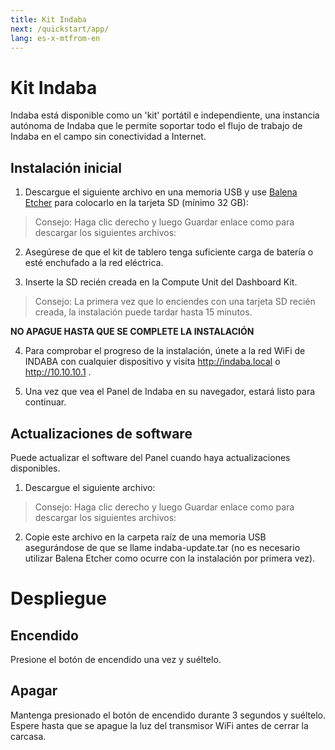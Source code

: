 ```yaml
---
title: Kit Indaba
next: /quickstart/app/
lang: es-x-mtfrom-en
---
```

<ReadTime/> 

# Kit Indaba
 

<Leader> 

Indaba está disponible como un &#39;kit&#39; portátil e independiente, una instancia autónoma de Indaba que le permite soportar todo el flujo de trabajo de Indaba en el campo sin conectividad a Internet.
 

</Leader> 

## Instalación inicial
 

<ol><li>Descargue el siguiente archivo en una memoria USB y use <a href="https://etcher.balena.io/">Balena Etcher</a> para colocarlo en la tarjeta SD (mínimo 32 GB):</li></ol>
 

<blockquote>Consejo: <span class="code">Haga clic derecho</span> y luego <span class="code">Guardar enlace como</span> para descargar los siguientes archivos:</blockquote>
 

<TitanVersion version="indaba-rpi.version" file="indaba-rpi.zip"/> 

<!-- - [images.tar](http://download.indaba.dev/images.tar) --> 

<ol start="2"><li>Asegúrese de que el kit de tablero tenga suficiente carga de batería o esté enchufado a la red eléctrica.</li></ol>
 

<ol start="3"><li>Inserte la SD recién creada en la Compute Unit del Dashboard Kit.</li></ol>
 

<blockquote>Consejo: La primera vez que lo enciendes con una tarjeta SD recién creada, la instalación puede tardar hasta 15 minutos.</blockquote>
 

<strong>NO APAGUE HASTA QUE SE COMPLETE LA INSTALACIÓN</strong>
 

<ol start="4"><li>Para comprobar el progreso de la instalación, únete a la red WiFi <span class="code">de INDABA</span> con cualquier dispositivo y visita <a href="http://indaba.local">http://indaba.local</a> o <a href="http://10.10.10.1">http://10.10.10.1</a> .</li></ol>
 

<ol start="5"><li>Una vez que vea el Panel de Indaba en su navegador, estará listo para continuar.</li></ol>
 

## Actualizaciones de software
 

Puede actualizar el software del Panel cuando haya actualizaciones disponibles.
 

<ol><li>Descargue el siguiente archivo:</li></ol>
 

<blockquote>Consejo: <span class="code">Haga clic derecho</span> y luego <span class="code">Guardar enlace como</span> para descargar los siguientes archivos:</blockquote>
 

<TitanVersion version="indaba-update.version" file="indaba-update.tar"/> 

<ol start="2"><li>Copie este archivo en la carpeta raíz de una memoria USB asegurándose de que se llame <span class="code">indaba-update.tar</span> (no es necesario utilizar <span class="code">Balena Etcher</span> como ocurre con la instalación por primera vez).</li></ol>
 

# Despliegue
 

## Encendido
 

Presione el botón de encendido una vez y suéltelo.
 

## Apagar
 

Mantenga presionado el botón de encendido durante 3 segundos y suéltelo. Espere hasta que se apague la luz del transmisor WiFi antes de cerrar la carcasa.
 

<!-- ## Initial Device Connection 

Si la aplicación se está ejecutando en la computadora y todos los dispositivos están conectados a WiFi, puede abrir la aplicación en cada dispositivo Android.
 

En la primera ejecución, la aplicación buscará una aplicación local que se esté ejecutando en una computadora; esto puede tardar hasta 30 segundos.
 

Este paso inicial debe realizarse con los participantes dentro del alcance de la WiFi:
 

<ol><li>Haz que cada grupo seleccione la sesión en la que quieres que participen.</li></ol>
 
<ol start="2"><li>Permítales iniciar sesión, seleccionar una cámara y abrir la pantalla de la cámara.</li></ol>
 

{% sugerencia estilo=&quot;info&quot; %}
 
Tan pronto como un dispositivo se une a la pantalla de la cámara y descarga los recursos necesarios, los participantes pueden contribuir con contenido sin conexión a WiFi.
 
{% final %}
 

## Capturar contenido
 

Este proceso se puede realizar sin conexión, es decir, no es necesario que la computadora y la conexión WiFi estén disponibles.
 

## Subiendo contenido
 

<em><strong>Requiere conexión WiFi a la computadora</strong></em>
 

La carga debe iniciarse cuando cada dispositivo esté conectado a WiFi y la aplicación se esté ejecutando en la computadora. En algunos casos, cargar un solo dispositivo a la vez puede ser más rápido que intentar sincronizar todos simultáneamente.
 

Dependiendo de los participantes, este proceso de carga podría integrarse en &quot;paradas en boxes&quot; durante el proceso de filmación.
 

## Revisar contenido
 

<em><strong>Requiere conexión WiFi a la computadora</strong></em>
 

Una vez que el contenido se carga desde un dispositivo, está disponible para que todos los participantes lo vean y lo utilicen para crear historias.
 

## Editar contenido
 

<em><strong>Requiere conexión WiFi a la computadora</strong></em>
 

Se pueden editar varias historias simultáneamente; sin embargo, el procesamiento de cada una se realiza en una cola.
 

&quot; <strong>Publicar</strong> &quot; una historia implica que la aplicación cree un único archivo de vídeo a partir de la historia de los participantes.
 

Solo se procesa (publica) una historia a la vez, por lo que puede haber un retraso para los participantes que esperan que se complete el procesamiento de su historia.
 

{% sugerencia estilo=&quot;info&quot; %}
 
Indaba consume mucha batería, especialmente cuando publica historias. Vigile la batería de su computadora portátil y controle el consumo de energía cuando sea necesario.
 

Las historias seguirán procesándose sin que el dispositivo Android esté disponible.
 
{% final %}
 

## Presentación de contenido
 

El contenido publicado en baja resolución se puede reproducir directamente desde los dispositivos Android que crearon el contenido; sin embargo, puede abrir el directorio de carga ubicado en la computadora y reproducir versiones de alta calidad directamente. --&gt;
 

# Mantenimiento
 

## Los datos de copia de seguridad
 

Las tarjetas SD a veces se dañan, por lo que es una buena práctica mantener actualizaciones periódicas de los datos de Indaba en su kit Indaba.
 

Para realizar una copia de seguridad:
 

<ol><li>Inserte una memoria USB en el <span class="code">kit Indaba</span> .</li></ol>
 
<ol start="2"><li>Actualice el <span class="code">Panel del administrador</span> y seleccione <span class="code">Copia de seguridad en esta unidad</span> .</li></ol>
 
<ol start="3"><li>Espere hasta que se haya completado la espalda.</li></ol>
 

Se creará una nueva copia de seguridad en la unidad USB cada vez que se presione el botón. Esta copia de seguridad estará en la carpeta <span class="code">/indaba/...timestamp...</span> de la unidad.
 

Asegúrese de retirar esta unidad USB y guardarla aparte del kit Indaba para evitar la pérdida de datos.
 

## Restaurar datos
 

Si necesita restaurar una copia de seguridad anterior por algún motivo, siga estos pasos:
 

<ol><li>Ubique la unidad USB con una copia de seguridad realizada previamente.</li></ol>
 
<ol start="2"><li>Asegúrese de tener un kit Indaba que funcione (es decir, puede acceder al Panel a través de un navegador conectado a la red WiFi <span class="code">de INDABA</span> ). Si su kit Indaba no puede iniciarse, deberá seguir los pasos de <span class="code">Instalación inicial</span> y restaurar su kit a su estado predeterminado.</li></ol>
 
<ol start="3"><li>Conecte la unidad USB con sus copias de seguridad y visite el Panel en un navegador.</li></ol>
 
<ol start="4"><li>Seleccione el respaldo que desea restaurar de la lista en el Panel de control. Haga clic en el botón <span class="code">Restaurar</span> al lado de la copia de seguridad.</li></ol>
 

<blockquote>Nota: Dado que el kit Indaba no está conectado a Internet, las fechas y horas enumeradas pueden no tener sentido, pero estarán en el orden en que se realizaron las copias de seguridad.</blockquote>
 

<blockquote>Nota: Todos los datos se borrarán al realizar una restauración. Tenga cuidado con la copia de seguridad que selecciona.</blockquote>
 

## Copia de seguridad de emergencia
 

Utilice esto como último recurso, cuando no pueda iniciar Indaba en un estado en el que pueda ejecutar Backup desde el panel. Le permitirá, como mínimo, rescatar los archivos de vídeo; sin embargo, dependiendo de la causa del fallo, es posible que no le permita restaurar todo el kit a un estado anterior.
 

<ol><li>Cree un archivo vacío llamado <span class="code">EMERGENCYBACKUP</span> en una unidad USB usando una computadora normal.</li></ol>
 
<ol start="2"><li>Inserte la unidad USB en el <span class="code">kit Indaba</span> .</li></ol>
 
<ol start="3"><li>Espere un mínimo de 10 minutos y luego retire la unidad USB.</li></ol>
 
<ol start="4"><li>Inserte la unidad USB en otra computadora y verifique los archivos de respaldo.</li></ol>
 

## Estructura de respaldo
 

<em>Para un comportamiento normal, no es necesario comprender la estructura de la carpeta de respaldo.</em>
 

<pre><code class="language-bash"></code></pre>
 
UNIDAD USB/
 
├─ indaba/
 
│ ├─ indaba-logs/# Ubicación de los registros que se generan cada vez que se inserta la memoria USB en el dispositivo.
 
│ │ ├─ logs-%timestamp%/# Contenido de una única copia de seguridad de registros (múltiples archivos .log)
 
│ ├─ indaba-em-copia de seguridad/
 
│ │ ├─ backup-%timestamp%/# Contenido de un único proceso de copia de seguridad de emergencia.
 
│ │
 
│ ├─ %marca de tiempo%/
 
│ │ ├─ subir/# Contenidos del directorio de medios de Indaba
 
│ │ ├─ *.json # Cada archivo JSON es una copia de seguridad para una colección de base de datos
 
│ │ ├─ indaba.redis # Copia de seguridad del servicio de sesión de Redis
 
│
 
│ indaba-update.tar # Archivo descargado de Internet que contiene la actualización de Indaba
 
│ indaba-update.tar.done # Se cambia el nombre del archivo de actualización cuando la actualización se realiza correctamente
 
│
 
│ EMERGENYBACKUP # Archivo utilizado para activar el proceso de copia de seguridad de emergencia
 
│ EMERGENYBACKUP.done # Archivo colocado en la unidad para indicar que se ha completado una copia de seguridad de emergencia
 
<pre><span class="code"></span></pre>
 

